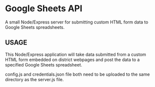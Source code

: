 # Google Sheets API
A small Node/Express server for submitting custom HTML form data to Google Sheets spreadsheets.

## USAGE
This Node/Express application will take data submitted from a custom HTML form embedded on district webpages and post the data to a specified Google Sheets spreadsheet.

config.js and credentials.json file both need to be uploaded to the same directory as the server.js file.
